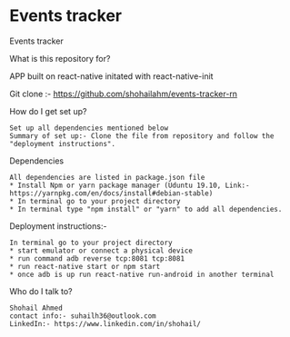 # Events tracker
Events tracker


What is this repository for?

   APP  built on react-native initated with react-native-init 

   Git clone :- https://github.com/shohailahm/events-tracker-rn

How do I get set up?

    Set up all dependencies mentioned below
    Summary of set up:- Clone the file from repository and follow the "deployment instructions".



Dependencies

    All dependencies are listed in package.json file
    * Install Npm or yarn package manager (Uduntu 19.10, Link:- https://yarnpkg.com/en/docs/install#debian-stable)
    * In terminal go to your project directory
    * In terminal type "npm install" or "yarn" to add all dependencies.
  

Deployment instructions:-

    In terminal go to your project directory
    * start emulator or connect a physical device
    * run command adb reverse tcp:8081 tcp:8081
    * run react-native start or npm start
    * once adb is up run react-native run-android in another terminal
    

    

Who do I talk to?

    Shohail Ahmed
    contact info:- suhailh36@outlook.com
    LinkedIn:- https://www.linkedin.com/in/shohail/
